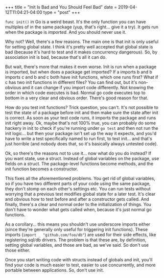 +++
title = "Init Is Bad and You Should Feel Bad"
date = 2019-04-12T11:04:21-04:00
type = "post"
+++

`func init()` in Go is a weird beast. It's the only function you can have
multiples of in the same package (yup, that's right... give it a try). It
gets run when the package is *imported*. And you should never use it.

Why not? Well, there's a few reasons. The main one is that init is only useful
for setting global state. I think it's pretty well accepted that global state is
bad (because it's hard to test and it makes concurrency dangerous). So, by
association init is bad, because that's all it can do.

But wait, there's more that makes it even worse. Init is run when a package is
imported, but when does a package get imported? If a imports b and b imports c
and b and c both have init functions, which one runs first? What if c has two
init functions in different files? You can find out, but it's non-obvious and it
can change if you import code differently. Not knowing the order in which code
executes is bad. Normal go code executes top to bottom in a very clear and
obvious order. There's good reason for that.

How do you test init functions? Trick question, you can't. It's not possible to
test the state of a package before init and then make sure the state after init
is correct. As soon as your test code runs, it imports the package and runs init
right away. Ok, maybe that's not 100% true, you can probably do some hackery in
init to check if you're running under `go test` and then not run the init logic...
but then your package isn't set up the way it expects, and you'd have to write a
test specifically named to run first, to test init... and that's just horrible
(and nobody does that, so it's basically always untested code).

Ok, so there's the reasons not to use it... now what do you do instead? If you
want state, use a struct. Instead of global variables on the package, use fields
on a struct. The package-level functions become methods, and the init function
becomes a constructor.

This fixes all the aforementioned problems. You get rid of global variables, so
if you have two different parts of your code using the same package, they don't
stomp on each other's settings etc. You can run tests without worrying that a
previous test modifies global state for a later test. It's clear and obvious how
to test before and after a constructor gets called. And finally, there's a clear
and normal order to the initialization of things. You don't have to wonder what
gets called when, because it's just normal go functions.

As a corollary... this means you shouldn't use underscore imports either (since
they're generally only useful for triggering init functions). These imports
(`import _ "github.com/foo/db"`) are used for their side effects, like
registering sql/db drivers. The problem is that these are, by definition,
setting global variables, and those are bad, as we've said. So don't use those
either.

Once you start writing code with structs instead of globals and init, you'll
find your code is much easier to test, easier to use concurrently, and more
portable between applications. So, don't use init.